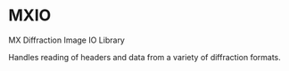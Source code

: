 MXIO
====
MX Diffraction Image IO Library

Handles reading of headers and data from a variety of diffraction formats.
